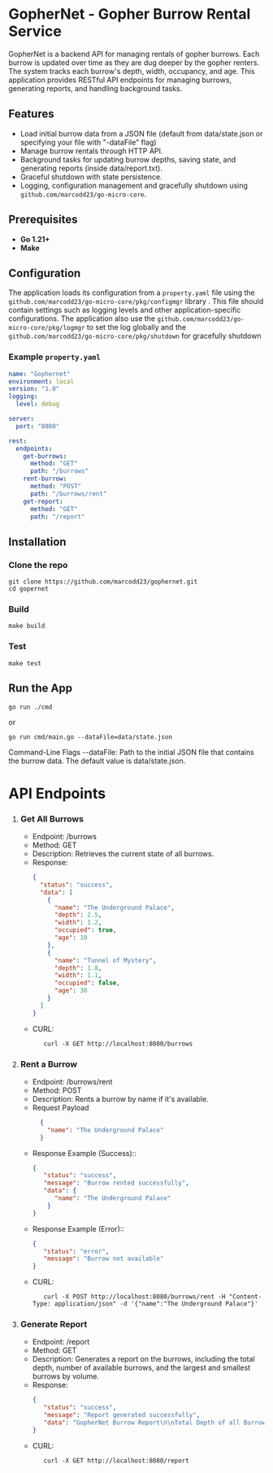# GopherNet - Gopher Burrow Rental Service

GopherNet is a backend API for managing rentals of gopher burrows. Each burrow is updated over time as they are dug deeper by the gopher renters. The system tracks each burrow's depth, width, occupancy, and age. This application provides RESTful API endpoints for managing burrows, generating reports, and handling background tasks.

## Features

- Load initial burrow data from a JSON file (default from data/state.json or specifying your file with "-dataFile" flag)
- Manage burrow rentals through HTTP API.
- Background tasks for updating burrow depths, saving state, and generating reports (inside data/report.txt).
- Graceful shutdown with state persistence.
- Logging, configuration management and gracefully shutdown using `github.com/marcodd23/go-micro-core`.

## Prerequisites

- **Go 1.21+**
- **Make**

## Configuration

The application loads its configuration from a `property.yaml` file using the `github.com/marcodd23/go-micro-core/pkg/configmgr` library . This file should contain settings such as logging levels and other application-specific configurations.
The application also use the `github.com/marcodd23/go-micro-core/pkg/logmgr` to set the log globally and the `github.com/marcodd23/go-micro-core/pkg/shutdown` for gracefully shutdown

### Example `property.yaml`

```yaml
name: "Gophernet"
environment: local
version: "1.0"
logging:
  level: debug

server:
  port: "8080"

rest:
  endpoints:
    get-burrows:
      method: "GET"
      path: "/burrows"
    rent-burrow:
      method: "POST"
      path: "/burrows/rent"
    get-report:
      method: "GET"
      path: "/report"
```

## Installation

### Clone the repo
```shell
git clone https://github.com/marcodd23/gophernet.git
cd gopernet
```

### Build
```shell
make build
```

### Test
```shell
make test
```

## Run the App

```shell
go run ./cmd
```
or
```shell
go run cmd/main.go --dataFile=data/state.json
```

Command-Line Flags
--dataFile: Path to the initial JSON file that contains the burrow data. The default value is data/state.json.


# API Endpoints
1. ### Get All Burrows
   - Endpoint: /burrows
   - Method: GET 
   - Description: Retrieves the current state of all burrows.
   - Response:
      ```json
      {
        "status": "success",
        "data": [
          {
            "name": "The Underground Palace",
            "depth": 2.5,
            "width": 1.2,
            "occupied": true,
            "age": 10
          },
          {
            "name": "Tunnel of Mystery",
            "depth": 1.8,
            "width": 1.1,
            "occupied": false,
            "age": 30
          }
        ]
      }
     ```
   - CURL:
     ```shell
        curl -X GET http://localhost:8080/burrows
      ```

2. ### Rent a Burrow
    - Endpoint: /burrows/rent
    - Method: POST
    - Description:  Rents a burrow by name if it's available.
    - Request Payload
      ```json
        {
          "name": "The Underground Palace"
        }
      ```
    - Response Example (Success)::
       ```json
       {
          "status": "success",
          "message": "Burrow rented successfully",
          "data": {
             "name": "The Underground Palace"
           }
       }
      ```
    - Response Example (Error)::
       ```json
       {
          "status": "error",
          "message": "Burrow not available"
       }
      ```
   - CURL:
     ```shell
        curl -X POST http://localhost:8080/burrows/rent -H "Content-Type: application/json" -d '{"name":"The Underground Palace"}'
      ```

3. ### Generate Report
    - Endpoint: /report
    - Method: GET
    - Description: Generates a report on the burrows, including the total depth, number of available burrows, and the largest and smallest burrows by volume.
    - Response:
       ```json
      {
          "status": "success",
          "message": "Report generated successfully",
          "data": "GopherNet Burrow Report\n\nTotal Depth of all Burrows: 9.93 meters\nNumber of Available Burrows: 1\nLargest Burrow by Volume: The Molehole (4.28 cubic meters)\nSmallest Burrow by Volume: Surface Level Statis (0.01 cubic meters)\n"
      }
      ```
    - CURL:
      ```shell
         curl -X GET http://localhost:8080/report
       ```